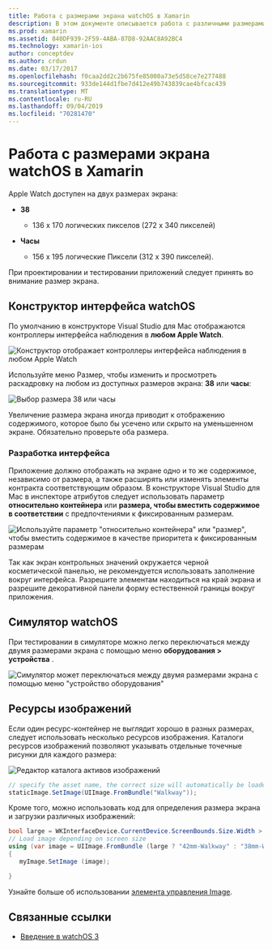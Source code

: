 ```yaml
---
title: Работа с размерами экрана watchOS в Xamarin
description: В этом документе описывается работа с различными размерами экрана watchOS. В нем обсуждается конструктор интерфейсов watchOS, симулятор watchOS и графические ресурсы.
ms.prod: xamarin
ms.assetid: 840DF939-2F59-4ABA-87D8-92AAC8A92BC4
ms.technology: xamarin-ios
author: conceptdev
ms.author: crdun
ms.date: 03/17/2017
ms.openlocfilehash: f0caa2dd2c2b675fe85000a73e5d58ce7e277488
ms.sourcegitcommit: 933de144d1fbe7d412e49b743839cae4bfcac439
ms.translationtype: MT
ms.contentlocale: ru-RU
ms.lasthandoff: 09/04/2019
ms.locfileid: "70281470"
---
```

# <a name="working-with-watchos-screen-sizes-in-xamarin"></a>Работа с размерами экрана watchOS в Xamarin

Apple Watch доступен на двух размерах экрана:

- **38**
  - 136 x 170 логических пикселов (272 x 340 пикселей)

- **Часы**
  - 156 x 195 логические Пиксели (312 x 390 пикселей).

При проектировании и тестировании приложений следует принять во внимание размер экрана.

## <a name="watchos-interface-designer"></a>Конструктор интерфейса watchOS

По умолчанию в конструкторе Visual Studio для Mac отображаются контроллеры интерфейса наблюдения в **любом Apple Watch**.

![](screen-sizes-images/screen-any-sml.png "Конструктор отображает контроллеры интерфейса наблюдения в любом Apple Watch")

Используйте меню Размер, чтобы изменить и просмотреть раскадровку на любом из доступных размеров экрана: **38** или **часы**:

![](screen-sizes-images/screen-menu-sml.png "Выбор размера 38 или часы")

Увеличение размера экрана иногда приводит к отображению содержимого, которое было бы усечено или скрыто на уменьшенном экране.
Обязательно проверьте оба размера.


### <a name="interface-design"></a>Разработка интерфейса

Приложение должно отображать на экране одно и то же содержимое, независимо от размера, а также расширять или изменять элементы контракта соответствующим образом. В конструкторе Visual Studio для Mac в инспекторе атрибутов следует использовать параметр **относительно контейнера** или **размера, чтобы вместить содержимое в соответствии** с предпочтениями к фиксированным размерам.

![](screen-sizes-images/sizeattributepanel-sml.png "Используйте параметр \"относительно контейнера\" или \"размер\", чтобы вместить содержимое в качестве приоритета к фиксированным размерам")

Так как экран контрольных значений окружается черной косметической панелью, не рекомендуется использовать заполнение вокруг интерфейса. Разрешите элементам находиться на край экрана и разрешите декоративной панели форму естественной границы вокруг приложения.


## <a name="watchos-simulator"></a>Симулятор watchOS

При тестировании в симуляторе можно легко переключаться между двумя размерами экрана с помощью меню **оборудования > устройства** .

![](screen-sizes-images/simulator.png "Симулятор может переключаться между двумя размерами экрана с помощью меню \"устройство оборудования\"")


## <a name="image-resources"></a>Ресурсы изображений

Если один ресурс-контейнер не выглядит хорошо в разных размерах, следует использовать несколько ресурсов изображения. Каталоги ресурсов изображений позволяют указывать отдельные точечные рисунки для каждого размера:

![](screen-sizes-images/images-xcassets.png "Редактор каталога активов изображений")

```csharp
// specify the asset name, the correct size will automatically be loaded
staticImage.SetImage(UIImage.FromBundle("Walkway"));
```

Кроме того, можно использовать код для определения размера экрана и загрузки различных изображений:

```csharp
bool large = WKInterfaceDevice.CurrentDevice.ScreenBounds.Size.Width > 136.0;
// Load image depending on screen size
using (var image = UIImage.FromBundle (large ? "42mm-Walkway" : "38mm-Walkway"))
{
   myImage.SetImage (image);

}
```

Узнайте больше об использовании [элемента управления Image](~/ios/watchos/user-interface/image.md).



## <a name="related-links"></a>Связанные ссылки

- [Введение в watchOS 3](~/ios/watchos/platform/introduction-to-watchos3/index.md)
